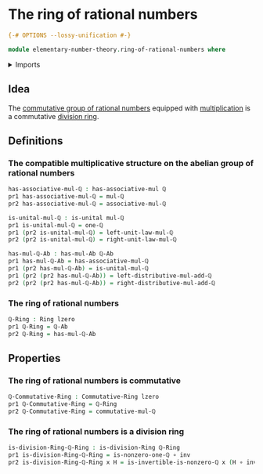 # The ring of rational numbers

```agda
{-# OPTIONS --lossy-unification #-}

module elementary-number-theory.ring-of-rational-numbers where
```

<details><summary>Imports</summary>

```agda
open import commutative-algebra.commutative-rings

open import elementary-number-theory.addition-rational-numbers
open import elementary-number-theory.group-of-rational-numbers
open import elementary-number-theory.multiplication-rational-numbers
open import elementary-number-theory.multiplicative-inverses-nonzero-rational-numbers
open import elementary-number-theory.nonzero-rational-numbers
open import elementary-number-theory.rational-numbers

open import foundation.dependent-pair-types
open import foundation.function-types
open import foundation.identity-types
open import foundation.unital-binary-operations
open import foundation.universe-levels

open import group-theory.semigroups

open import ring-theory.division-rings
open import ring-theory.rings
```

</details>

## Idea

The
[commutative group of rational numbers](elementary-number-theory.group-of-rational-numbers.md)
equipped with
[multiplication](elementary-number-theory.multiplication-rational-numbers.md) is
a commutative [division ring](ring-theory.division-rings.md).

## Definitions

### The compatible multiplicative structure on the abelian group of rational numbers

```agda
has-associative-mul-ℚ : has-associative-mul ℚ
pr1 has-associative-mul-ℚ = mul-ℚ
pr2 has-associative-mul-ℚ = associative-mul-ℚ

is-unital-mul-ℚ : is-unital mul-ℚ
pr1 is-unital-mul-ℚ = one-ℚ
pr1 (pr2 is-unital-mul-ℚ) = left-unit-law-mul-ℚ
pr2 (pr2 is-unital-mul-ℚ) = right-unit-law-mul-ℚ

has-mul-ℚ-Ab : has-mul-Ab ℚ-Ab
pr1 has-mul-ℚ-Ab = has-associative-mul-ℚ
pr1 (pr2 has-mul-ℚ-Ab) = is-unital-mul-ℚ
pr1 (pr2 (pr2 has-mul-ℚ-Ab)) = left-distributive-mul-add-ℚ
pr2 (pr2 (pr2 has-mul-ℚ-Ab)) = right-distributive-mul-add-ℚ
```

### The ring of rational numbers

```agda
ℚ-Ring : Ring lzero
pr1 ℚ-Ring = ℚ-Ab
pr2 ℚ-Ring = has-mul-ℚ-Ab
```

## Properties

### The ring of rational numbers is commutative

```agda
ℚ-Commutative-Ring : Commutative-Ring lzero
pr1 ℚ-Commutative-Ring = ℚ-Ring
pr2 ℚ-Commutative-Ring = commutative-mul-ℚ
```

### The ring of rational numbers is a division ring

```agda
is-division-Ring-ℚ-Ring : is-division-Ring ℚ-Ring
pr1 is-division-Ring-ℚ-Ring = is-nonzero-one-ℚ ∘ inv
pr2 is-division-Ring-ℚ-Ring x H = is-invertible-is-nonzero-ℚ x (H ∘ inv)
```
